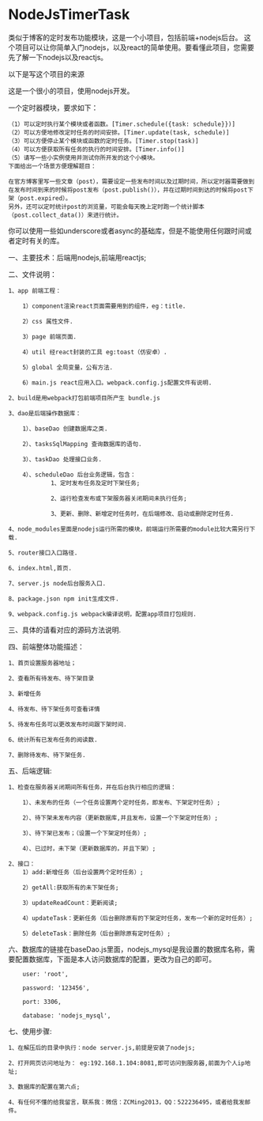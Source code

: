# NodeJsTimerTask
类似于博客的定时发布功能模块，这是一个小项目，包括前端+nodejs后台。
这个项目可以让你简单入门nodejs，以及react的简单使用。要看懂此项目，您需要先了解一下nodejs以及reactjs。

以下是写这个项目的来源

这是一个很小的项目，使用nodejs开发。

一个定时器模块，要求如下：

    （1）可以定时执行某个模块或者函数。[Timer.schedule({task: schedule}})]
    （2）可以方便地修改定时任务的时间安排。[Timer.update(task, schedule)]
    （3）可以方便停止某个模块或函数的定时任务。[Timer.stop(task)]
    （4）可以方便获取所有任务的执行的时间安排。[Timer.info()]
    （5）请写一些小实例使用并测试你所开发的这个小模块。
    下面给出一个场景方便理解题目：

    在官方博客里写一些文章（post），需要设定一些发布时间以及过期时间，所以定时器需要做到在发布时间到来的时候将post发布（post.publish()），并在过期时间到达的时候将post下架（post.expired）。
    另外，还可以定时统计post的浏览量，可能会每天晚上定时跑一个统计脚本（post.collect_data()）来进行统计。

你可以使用一些如underscore或者async的基础库，但是不能使用任何跟时间或者定时有关的库。





一、主要技术：后端用nodejs,前端用reactjs;

二、文件说明：

	1、app 前端工程：

		1）component渲染react页面需要用到的组件，eg：title.

		2）css 属性文件.

		3）page 前端页面.

		4）util 经react封装的工具 eg:toast（仿安卓）.

		5）global 全局变量，公有方法.

		6）main.js react应用入口。webpack.config.js配置文件有说明.

	2、build是用webpack打包前端项目所产生 bundle.js

	3、dao是后端操作数据库：

		1）、baseDao 创建数据库之类.

		2）、tasksSqlMapping 查询数据库的语句.

		3）、taskDao 处理接口业务.

		4）、scheduleDao 后台业务逻辑，包含：
				1、定时发布任务及定时下架任务;
				
				2、运行检查发布或下架服务器关闭期间未执行任务;
				
				3、更新、删除、新增定时任务时，在后端修改、启动或删除定时任务.

	4、node_modules里面是nodejs运行所需的模块，前端运行所需要的module比较大需另行下载.

	5、router接口入口路径.

	6、index.html,首页.

	7、server.js node后台服务入口.

	8、package.json npm init生成文件.

	9、webpack.config.js webpack编译说明，配置app项目打包规则.

三、具体的请看对应的源码方法说明.


四、前端整体功能描述：

	1、首页设置服务器地址；

	2、查看所有待发布、待下架目录

	3、新增任务

	4、待发布、待下架任务可查看详情

	5、待发布任务可以更改发布时间跟下架时间.

	6、统计所有已发布任务的阅读数.

	7、删除待发布、待下架任务.

五、后端逻辑:

	1、检查在服务器关闭期间所有任务，并在后台执行相应的逻辑：

		1）、未发布的任务（一个任务设置两个定时任务，即发布、下架定时任务）;

		2）、待下架未发布内容（更新数据库,并且发布，设置一个下架定时任务）;

		3）、待下架已发布；（设置一个下架定时任务）;

		4）、已过时，未下架（更新数据库的，并且下架）;

	2、接口：
		1）add:新增任务（后台设置两个定时任务）;

		2）getAll:获取所有的未下架任务;
		
		3）updateReadCount：更新阅读;
		
		4）updateTask：更新任务（后台删除原有的下架定时任务，发布一个新的定时任务）;
		
		5）deleteTask：删除任务（后台删除原有定时任务）;

六、数据库的链接在baseDao.js里面，nodejs_mysql是我设置的数据库名称，需要配置数据库，下面是本人访问数据库的配置，更改为自己的即可。

		user: 'root',

        password: '123456',

        port: 3306,

        database: 'nodejs_mysql',


七、使用步骤:

	1、在解压后的目录中执行：node server.js,前提是安装了nodejs;

	2、打开网页访问地址为： eg:192.168.1.104:8081,即可访问到服务器,前面为个人ip地址;

	3、数据库的配置在第六点;

	4、有任何不懂的给我留言，联系我：微信：ZCMing2013，QQ：522236495，或者给我发邮件。